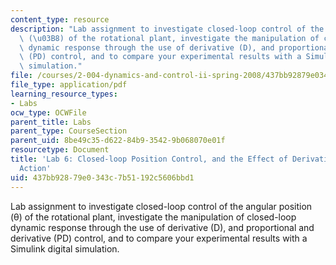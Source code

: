 ```yaml
---
content_type: resource
description: "Lab assignment to investigate closed-loop control of the angular position\
  \ (\u03B8) of the rotational plant, investigate the manipulation of closed-loop\
  \ dynamic response through the use of derivative (D), and proportional and derivative\
  \ (PD) control, and to compare your experimental results with a Simulink digital\
  \ simulation."
file: /courses/2-004-dynamics-and-control-ii-spring-2008/437bb92879e0343c7b51192c5606bbd1_lab6.pdf
file_type: application/pdf
learning_resource_types:
- Labs
ocw_type: OCWFile
parent_title: Labs
parent_type: CourseSection
parent_uid: 8be49c35-d622-84b9-3542-9b068070e01f
resourcetype: Document
title: 'Lab 6: Closed-loop Position Control, and the Effect of Derivative Control
  Action'
uid: 437bb928-79e0-343c-7b51-192c5606bbd1
---
```

Lab assignment to investigate closed-loop control of the angular position (θ) of the rotational plant, investigate the manipulation of closed-loop dynamic response through the use of derivative (D), and proportional and derivative (PD) control, and to compare your experimental results with a Simulink digital simulation.

